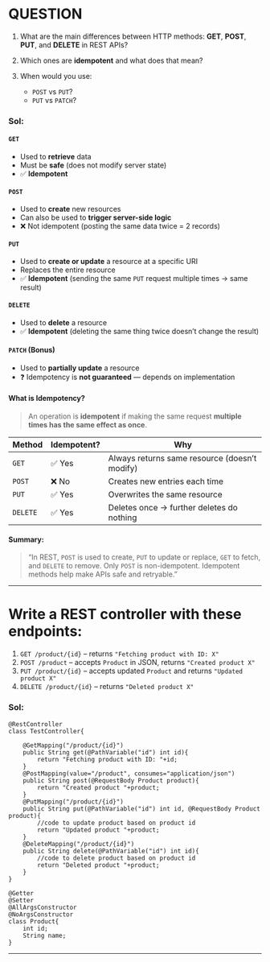 # QUESTION

1. What are the main differences between HTTP methods: **GET**, **POST**, **PUT**, and **DELETE** in REST APIs?
2. Which ones are **idempotent** and what does that mean?
3. When would you use:

   * `POST` vs `PUT`?
   * `PUT` vs `PATCH`?

### Sol:

#### `GET`

* Used to **retrieve** data
* Must be **safe** (does not modify server state)
* ✅ **Idempotent**

#### `POST`

* Used to **create** new resources
* Can also be used to **trigger server-side logic**
* ❌ Not idempotent (posting the same data twice = 2 records)

#### `PUT`

* Used to **create or update** a resource at a specific URI
* Replaces the entire resource
* ✅ **Idempotent**
  (sending the same `PUT` request multiple times → same result)

#### `DELETE`

* Used to **delete** a resource
* ✅ **Idempotent**
  (deleting the same thing twice doesn’t change the result)

#### `PATCH` (Bonus)

* Used to **partially update** a resource
* ❓ Idempotency is **not guaranteed** — depends on implementation

#### What is Idempotency?

> An operation is **idempotent** if making the same request **multiple times has the same effect as once**.

| Method   | Idempotent? | Why                                           |
| -------- | ----------- | --------------------------------------------- |
| `GET`    | ✅ Yes       | Always returns same resource (doesn’t modify) |
| `POST`   | ❌ No        | Creates new entries each time                 |
| `PUT`    | ✅ Yes       | Overwrites the same resource                  |
| `DELETE` | ✅ Yes       | Deletes once → further deletes do nothing     |

#### Summary:

> “In REST, `POST` is used to create, `PUT` to update or replace, `GET` to fetch, and `DELETE` to remove. Only `POST` is non-idempotent. Idempotent methods help make APIs safe and retryable.”

---

# Write a REST controller with these endpoints:

1. `GET /product/{id}` – returns `"Fetching product with ID: X"`
2. `POST /product` – accepts `Product` in JSON, returns `"Created product X"`
3. `PUT /product/{id}` – accepts updated `Product` and returns `"Updated product X"`
4. `DELETE /product/{id}` – returns `"Deleted product X"`

### Sol:

```
@RestController
class TestController{
    
    @GetMapping("/product/{id}")
    public String get(@PathVariable("id") int id){
        return "Fetching product with ID: "+id;
    }
    @PostMapping(value="/product", consumes="application/json")
    public String post(@RequestBody Product product){
        return "Created product "+product;
    }
    @PutMapping("/product/{id}")
    public String put(@PathVariable("id") int id, @RequestBody Product product){
        //code to update product based on product id
        return "Updated product "+product;
    }
    @DeleteMapping("/product/{id}")
    public String delete(@PathVariable("id") int id){
        //code to delete product based on product id
        return "Deleted product "+product;
    }
}

@Getter
@Setter
@AllArgsConstructor
@NoArgsConstructor
class Product{
    int id;
    String name;
}
```

---




